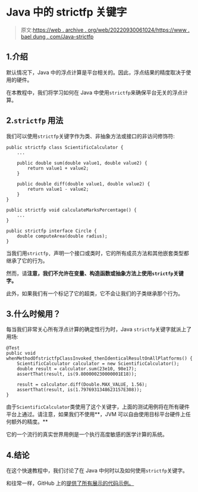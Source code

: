 # Java 中的 strictfp 关键字

> 原文:[https://web . archive . org/web/20220930061024/https://www . bael dung . com/Java-strictfp](https://web.archive.org/web/20220930061024/https://www.baeldung.com/java-strictfp)

## 1.介绍

默认情况下，Java 中的浮点计算是平台相关的。因此，浮点结果的精度取决于使用的硬件。

在本教程中，我们将学习如何在 Java 中使用`strictfp`来确保平台无关的浮点计算。

## 2.`strictfp` 用法

我们可以使用`strictfp`关键字作为类、非抽象方法或接口的非访问修饰符:

```
public strictfp class ScientificCalculator {
    ...

    public double sum(double value1, double value2) {
        return value1 + value2;
    }

    public double diff(double value1, double value2) { 
        return value1 - value2; 
    }
}

public strictfp void calculateMarksPercentage() {
    ...
}

public strictfp interface Circle {
    double computeArea(double radius);
}
```

当我们用`strictfp, `声明一个接口或类时，它的所有成员方法和其他嵌套类型都继承了它的行为。

然而，请**注意，我们不允许在变量、构造函数或抽象方法上使用`strictfp`关键字。**

此外，如果我们有一个标记了它的超类，它不会让我们的子类继承那个行为。

## 3.什么时候用？

每当我们非常关心所有浮点计算的确定性行为时，Java `strictfp`关键字就派上了用场:

```
@Test
public void whenMethodOfstrictfpClassInvoked_thenIdenticalResultOnAllPlatforms() {
    ScientificCalculator calculator = new ScientificCalculator();
    double result = calculator.sum(23e10, 98e17);
    assertThat(result, is(9.800000230000001E18));

    result = calculator.diff(Double.MAX_VALUE, 1.56);
    assertThat(result, is(1.7976931348623157E308));
}
```

由于`ScientificCalculator`类使用了这个关键字，上面的测试用例将在所有硬件平台上通过。请注意，如果我们不使用**，JVM 可以自由使用目标平台硬件上任何额外的精度。**

它的一个流行的真实世界用例是一个执行高度敏感的医学计算的系统。

## 4.结论

在这个快速教程中，我们讨论了在 Java 中何时以及如何使用`strictfp`关键字。

和往常一样，GitHub 上的[提供了所有展示的代码示例。](https://web.archive.org/web/20220628115736/https://github.com/eugenp/tutorials/tree/master/core-java-modules/core-java-lang-oop-modifiers)
